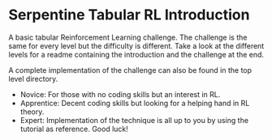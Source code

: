 # Serpentine Tabular RL Introduction
A basic tabular Reinforcement Learning challenge. The challenge is the same for every level but the difficulty is different. Take a look at the different levels for a readme containing the introduction and the challenge at the end.

A complete implementation of the challenge can also be found in the top level directory.

* Novice: For those with no coding skills but an interest in RL.
* Apprentice: Decent coding skills but looking for a helping hand in RL theory.
* Expert: Implementation of the technique is all up to you by using the tutorial as reference. Good luck!
